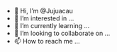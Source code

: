 - 👋 Hi, I’m @Jujuacau
- 👀 I’m interested in ...
- 🌱 I’m currently learning ...
- 💞️ I’m looking to collaborate on ...
- 📫 How to reach me ...

<!---
Jujuacau/Jujuacau is a ✨ special ✨ repository because its `README.md` (this file) appears on your GitHub profile.
You can click the Preview link to take a look at your changes.
--->
